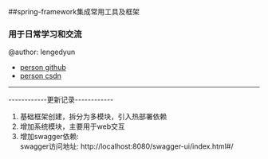 ##spring-framework集成常用工具及框架

### 用于日常学习和交流
@author: lengedyun
* [person github](https://github.com/ObstinateCloud)
* [person csdn](https://blog.csdn.net/qq_32429805)
<hr>
------------更新记录------------
<ol>
<li>基础框架创建，拆分为多模块，引入热部署依赖</li>
<li>增加系统模块，主要用于web交互</li>
<li>增加swagger依赖:<br>
 swagger访问地址: http://localhost:8080/swagger-ui/index.html#/
</li>
</ol>